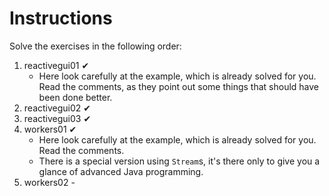 # Instructions

Solve the exercises in the following order:

1. reactivegui01 ✔
    - Here look carefully at the example, which is already solved for you. Read the comments, as they point out some things that should have been done better.
2. reactivegui02 ✔
3. reactivegui03 ✔
4. workers01 ✔
    - Here look carefully at the example, which is already solved for you. Read the comments.
    - There is a special version using `Stream`s, it's there only to give you a glance of advanced Java programming.
5. workers02 -
